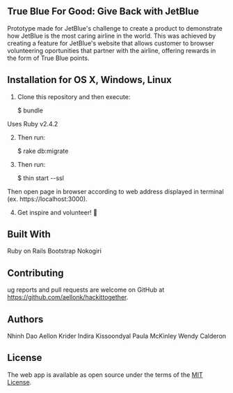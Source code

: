 ## True Blue For Good: Give Back with JetBlue
Prototype made for JetBlue's challenge to create a product to demonstrate how JetBlue is the most caring airline in the world. This was achieved by creating a feature for JetBlue's website that allows customer to browser volunteering oportunities that partner with the airline, offering rewards in the form of True Blue points.

## Installation for OS X, Windows, Linux
1. Clone this repository and then execute:

    $ bundle

Uses Ruby v2.4.2

2. Then run:
	
	$ rake db:migrate
	
3. Then run:

	$ thin start --ssl 

Then open page in browser according to web address displayed in terminal (ex. https://localhost:3000).

4. Get inspire and volunteer! :raised_hands:

## Built With
Ruby on Rails
Bootstrap
Nokogiri

## Contributing
ug reports and pull requests are welcome on GitHub at https://github.com/aellonk/hackittogether.

## Authors
Nhinh Dao
Aellon Krider
Indira Kissoondyal
Paula McKinley
Wendy Calderon

## License
The web app is available as open source under the terms of the [MIT License](https://opensource.org/licenses/MIT).



